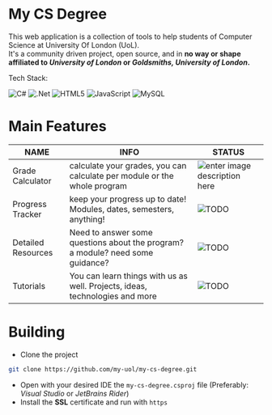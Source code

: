 # My CS Degree

This web application is a collection of tools to help students of Computer Science at University Of London (UoL). <br /> It's a community driven project, open source, and in **no way or shape affiliated to *University of London* or *Goldsmiths, University of London*.**

Tech Stack: 

![C#](https://img.shields.io/badge/c%23-%23239120.svg?style=for-the-badge&logo=c-sharp&logoColor=white)  ![.Net](https://img.shields.io/badge/.NET-5C2D91?style=for-the-badge&logo=.net&logoColor=white) ![HTML5](https://img.shields.io/badge/html5-%23E34F26.svg?style=for-the-badge&logo=html5&logoColor=white) ![JavaScript](https://img.shields.io/badge/javascript-%23323330.svg?style=for-the-badge&logo=javascript&logoColor=%23F7DF1E) ![MySQL](https://img.shields.io/badge/mysql-%2300f.svg?style=for-the-badge&logo=mysql&logoColor=white)
# Main Features

|NAME            |INFO                       |STATUS                         |
|----------------|-------------------------------|-----------------------------|
|Grade Calculator|calculate your grades, you can calculate per module or the whole program| ![enter image description here](https://shields.io/badge/status-development-yellow?style=flat-square) |
|Progress Tracker|keep your progress up to date! Modules, dates, semesters, anything!            |![TODO](https://shields.io/badge/status-TO_DO-red?style=flat-square)|
|Detailed Resources|Need to answer some questions about the program? a module? need some guidance?|![TODO](https://shields.io/badge/status-TO_DO-red?style=flat-square)|
|Tutorials|You can learn things with us as well. Projects, ideas, technologies and more|![TODO](https://shields.io/badge/status-TO_DO-red?style=flat-square)|

# Building
- Clone the project
```bash
git clone https://github.com/my-uol/my-cs-degree.git
```
- Open with your desired IDE the `my-cs-degree.csproj` file (Preferably: *Visual Studio* or *JetBrains Rider*)
- Install the **SSL** certificate and run with `https` 
